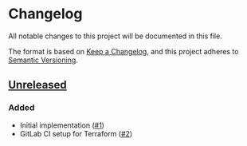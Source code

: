 # Changelog
All notable changes to this project will be documented in this file.

The format is based on [Keep a Changelog](https://keepachangelog.com/en/1.0.0/),
and this project adheres to [Semantic Versioning](https://semver.org/spec/v2.0.0.html).

## [Unreleased]
### Added

- Initial implementation ([#1])
- GitLab CI setup for Terraform ([#2])

[Unreleased]: https://github.com/appuio/component-openshift4-cloudscale/compare/3df8ab3e43c1931506f8bc9e9b771cc37bead1fc...HEAD

[#1]: https://github.com/appuio/component-openshift4-cloudscale/pull/1
[#2]: https://github.com/appuio/component-openshift4-cloudscale/pull/2
